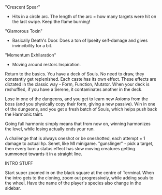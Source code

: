 "Crescent Spear"
- Hits in a circle arc. The length of the arc = how many targets were hit on the last swipe.
Keep the flame burning!

"Glamorous Toxin"
- Basically Death's Door. Does a ton of Ipseity self-damage and gives invincibility for a bit.

"Momentum Exhilaration"
- Moving around restors Inspiration.

Return to the basics. You have a deck of Souls. No need to draw, they constantly get replenished.
Each caste has its own effect. These effects are dictated in the classic way - Form, Function, Mutator.
When your deck is reshuffled, if you have a Serene, it contaminates another in the deck.

Lose in one of the dungeons, and you get to learn new Axioms from the boss (and you physically copy their form, giving a new passive).
Win in one of the dungeons, and you get a fresh batch of Souls, which helps push back the Harmonic taint.

Going full harmonic simply means that from now on, winning harmonizes the level, while losing actually ends your run.

A challenge that is always oneshot or be oneshotted, each attempt = 1 damage to actual hp.
Senet, like MI minigame.
"gunslinger" - pick a target, then every turn a status effect has slow moving creatures getting summoned towards it in a straight line.

INTRO STUFF

Start super zoomed in on the black square at the centre of Terminal. When the intro gets to the cloning, zoom out progressively, while adding souls to the wheel. Have the name of the player's species also change in the sidebar.